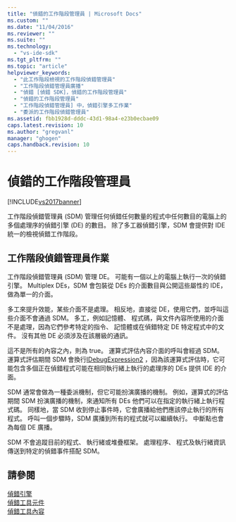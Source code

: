 ```yaml
---
title: "偵錯的工作階段管理員 | Microsoft Docs"
ms.custom: ""
ms.date: "11/04/2016"
ms.reviewer: ""
ms.suite: ""
ms.technology: 
  - "vs-ide-sdk"
ms.tgt_pltfrm: ""
ms.topic: "article"
helpviewer_keywords: 
  - "此工作階段檢視的工作階段偵錯管理員"
  - "工作階段偵錯管理員廣播"
  - "偵錯 [偵錯 SDK]，偵錯的工作階段管理員"
  - "偵錯的工作階段管理員"
  - "工作階段偵錯管理員] 中，偵錯引擎多工作業"
  - "委派的工作階段偵錯管理員"
ms.assetid: fbb1928d-dddc-43d1-98a4-e23b0ecbae09
caps.latest.revision: 10
ms.author: "gregvanl"
manager: "ghogen"
caps.handback.revision: 10
---
```

# 偵錯的工作階段管理員
[!INCLUDE[vs2017banner](../../code-quality/includes/vs2017banner.md)]

工作階段偵錯管理員 \(SDM\) 管理任何偵錯任何數量的程式中任何數目的電腦上的多個處理序的偵錯引擎 \(DE\) 的數目。  除了多工器偵錯引擎，SDM 會提供對 IDE 統一的檢視偵錯工作階段。  
  
## 工作階段偵錯管理員作業  
 工作階段偵錯管理員 \(SDM\) 管理 DE。  可能有一個以上的電腦上執行一次的偵錯引擎。  Multiplex DEs，SDM 會包裝從 DEs 的介面數目與公開這些屬性的 IDE，做為單一的介面。  
  
 多工來提升效能，某些介面不是處理。  相反地，直接從 DE，使用它們，並呼叫這些介面不會通過 SDM。  多工，例如記憶體、 程式碼，與文件內容所使用的介面不是處理，因為它們參考特定的指令、 記憶體或在偵錯特定 DE 特定程式中的文件。  沒有其他 DE 必須涉及在該層級的通訊。  
  
 這不是所有的內容之內，則為 true。  運算式評估內容介面的呼叫會經過 SDM。  運算式評估期間 SDM 會換行[IDebugExpression2](../../extensibility/debugger/reference/idebugexpression2.md) ，因為該運算式評估時，它可能包含多個正在偵錯程式可能在相同執行緒上執行的處理序的 DEs 提供 IDE 的介面。  
  
 SDM 通常會做為一種委派機制，但它可能扮演廣播的機制。  例如，運算式的評估期間 SDM 扮演廣播的機制，來通知所有 DEs 他們可以在指定的執行緒上執行程式碼。  同樣地，當 SDM 收到停止事件時，它會廣播給他們應該停止執行的所有程式。  呼叫一個步驟時，SDM 廣播到所有的程式就可以繼續執行。  中斷點也會為每個 DE 廣播。  
  
 SDM 不會追蹤目前的程式、 執行緒或堆疊框架。  處理程序、 程式及執行緒資訊傳送到特定的偵錯事件搭配 SDM。  
  
## 請參閱  
 [偵錯引擎](../../extensibility/debugger/debug-engine.md)   
 [偵錯工具元件](../../extensibility/debugger/debugger-components.md)   
 [偵錯工具內容](../../extensibility/debugger/debugger-contexts.md)